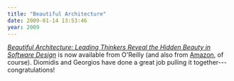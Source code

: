 ```yaml
---
title: "Beautiful Architecture"
date: 2009-01-14 13:53:46
year: 2009
---
```

<a href="http://oreilly.com/catalog/9780596517984/"><em>Beautiful Architecture: Leading Thinkers Reveal the Hidden Beauty in Software Design</em></a> is now available from O'Reilly (and also from <a href="http://www.amazon.com/Beautiful-Architecture-Leading-Thinkers-Software/dp/059651798X">Amazon</a>, of course).  Diomidis and Georgios have done a great job pulling it together---congratulations!
